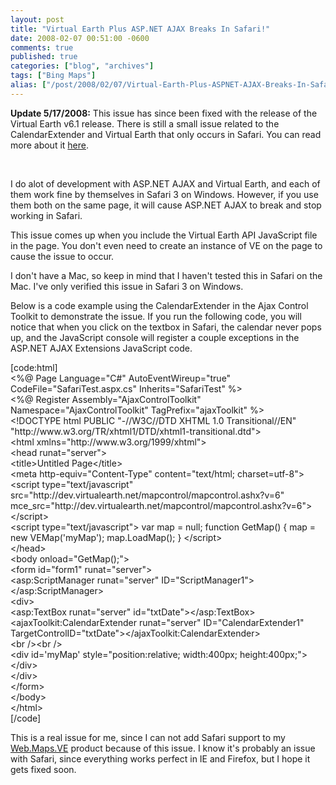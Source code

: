 ```yaml
---
layout: post
title: "Virtual Earth Plus ASP.NET AJAX Breaks In Safari!"
date: 2008-02-07 00:51:00 -0600
comments: true
published: true
categories: ["blog", "archives"]
tags: ["Bing Maps"]
alias: ["/post/2008/02/07/Virtual-Earth-Plus-ASPNET-AJAX-Breaks-In-Safari!", "/post/2008/02/07/virtual-earth-plus-aspnet-ajax-breaks-in-safari!"]
---
```

<!-- more -->
<p><strong>Update 5/17/2008:</strong> This issue has since been&nbsp;fixed with the release of the Virtual Earth v6.1 release. There is still a small issue related to the CalendarExtender and Virtual Earth that only occurs in Safari. You can read more about it <a href="/post.aspx?id=c75cbc89-6abf-4869-914d-6176bb6c7736">here</a>.</p>
<p>&nbsp;</p>
<p>I do alot of development with ASP.NET AJAX and Virtual Earth, and each of them work fine by themselves in Safari 3 on Windows. However, if you use them both on the same page, it will cause ASP.NET AJAX to break and stop working in Safari.</p>
<p>This issue comes up when&nbsp;you include the Virtual Earth API JavaScript file in the page. You don't even need to create an instance of&nbsp;VE on the page to cause the issue to occur.</p>
<p>I don't have a Mac, so keep in mind that I haven't tested this in Safari on the Mac. I've only verified this issue in Safari 3 on Windows.</p>
<p>Below is a code example using the CalendarExtender in the Ajax Control Toolkit to demonstrate the issue. If you run the following code, you will notice that when you click on the textbox in Safari, the calendar never pops up, and the JavaScript console will register a couple exceptions in the ASP.NET AJAX Extensions JavaScript code.</p>
<p>[code:html]<br /> &lt;%@ Page Language="C#" AutoEventWireup="true" CodeFile="SafariTest.aspx.cs" Inherits="SafariTest" %&gt;<br /> &lt;%@ Register Assembly="AjaxControlToolkit" Namespace="AjaxControlToolkit" TagPrefix="ajaxToolkit" %&gt;<br /> &lt;!DOCTYPE html PUBLIC "-//W3C//DTD XHTML 1.0 Transitional//EN" "http://www.w3.org/TR/xhtml1/DTD/xhtml1-transitional.dtd"&gt;<br /> &lt;html xmlns="http://www.w3.org/1999/xhtml"&gt;<br /> &lt;head runat="server"&gt;<br /> &lt;title&gt;Untitled Page&lt;/title&gt;<br /> &lt;meta http-equiv="Content-Type" content="text/html; charset=utf-8"&gt;<br /> &lt;script type="text/javascript" src="http://dev.virtualearth.net/mapcontrol/mapcontrol.ashx?v=6" mce_src="http://dev.virtualearth.net/mapcontrol/mapcontrol.ashx?v=6"&gt;&lt;/script&gt;<br /> &lt;script type="text/javascript"&gt; var map = null; function GetMap() { map = new VEMap('myMap'); map.LoadMap(); } &lt;/script&gt;<br /> &lt;/head&gt;<br /> &lt;body onload="GetMap();"&gt;<br /> &lt;form id="form1" runat="server"&gt;<br /> &lt;asp:ScriptManager runat="server" ID="ScriptManager1"&gt;&lt;/asp:ScriptManager&gt;<br /> &lt;div&gt;<br /> &lt;asp:TextBox runat="server" id="txtDate"&gt;&lt;/asp:TextBox&gt;<br /> &lt;ajaxToolkit:CalendarExtender runat="server" ID="CalendarExtender1" TargetControlID="txtDate"&gt;&lt;/ajaxToolkit:CalendarExtender&gt;<br /> &lt;br /&gt;&lt;br /&gt;<br /> &lt;div id='myMap' style="position:relative; width:400px; height:400px;"&gt;&lt;/div&gt;<br /> &lt;/div&gt;<br /> &lt;/form&gt;<br /> &lt;/body&gt;<br /> &lt;/html&gt;<br /> [/code]</p>
<p>This is a real issue for me, since I can not add Safari support to my <a href="http://simplovation.com/Page/WebMapsVE.aspx">Web.Maps.VE</a> product because of this issue. I know it's probably an issue with Safari, since everything works perfect in IE and Firefox, but I hope it gets fixed soon.</p>
